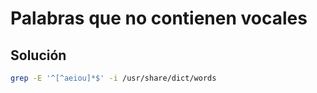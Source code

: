 # Palabras que no contienen vocales

## Solución

```bash
grep -E '^[^aeiou]*$' -i /usr/share/dict/words
```
